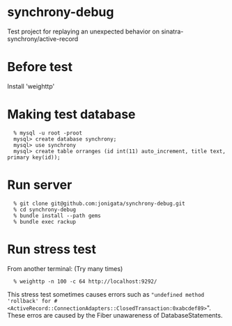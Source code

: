 synchrony-debug
===============

Test project for replaying an unexpected behavior on sinatra-synchrony/active-record 

Before test
===========

  Install 'weighttp'

Making test database
====================

```
  % mysql -u root -proot
  mysql> create database synchrony;
  mysql> use synchrony
  mysql> create table orranges (id int(11) auto_increment, title text, primary key(id));
```

Run server
==========

```
  % git clone git@github.com:jonigata/synchrony-debug.git
  % cd synchrony-debug
  % bundle install --path gems
  % bundle exec rackup
```

Run stress test
===============

From another terminal: (Try many times)

```
  % weighttp -n 100 -c 64 http://localhost:9292/
```

This stress test sometimes causes errors such as `"undefined method 'rollback' for #<ActiveRecord::ConnectionAdapters::ClosedTransaction:0xabcdef89>`". These erros are caused by the Fiber unawareness of DatabaseStatements. 
